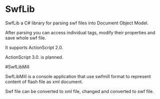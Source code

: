 # SwfLib

SwfLib a C# library for parsing swf files into Document Object Model.

After parsing you can access individual tags, modify their properties and save whole swf file.

It supports ActionScript 2.0.

ActionScript 3.0. is planned.

#SwfLibMill

SwfLibMill is a console application that use swfmill format to represent content of flash file as xml document.

Swf file can be converted to xml file, changed and converted to swf file.
